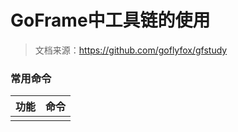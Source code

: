# GoFrame中工具链的使用

> 文档来源：https://github.com/goflyfox/gfstudy

### 常用命令
| 功能 | 命令 |
| :--- | :--- |
|  |  |



